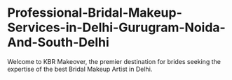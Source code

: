 # Professional-Bridal-Makeup-Services-in-Delhi-Gurugram-Noida-And-South-Delhi
Welcome to KBR Makeover, the premier destination for brides seeking the expertise of the best Bridal Makeup Artist in Delhi.
